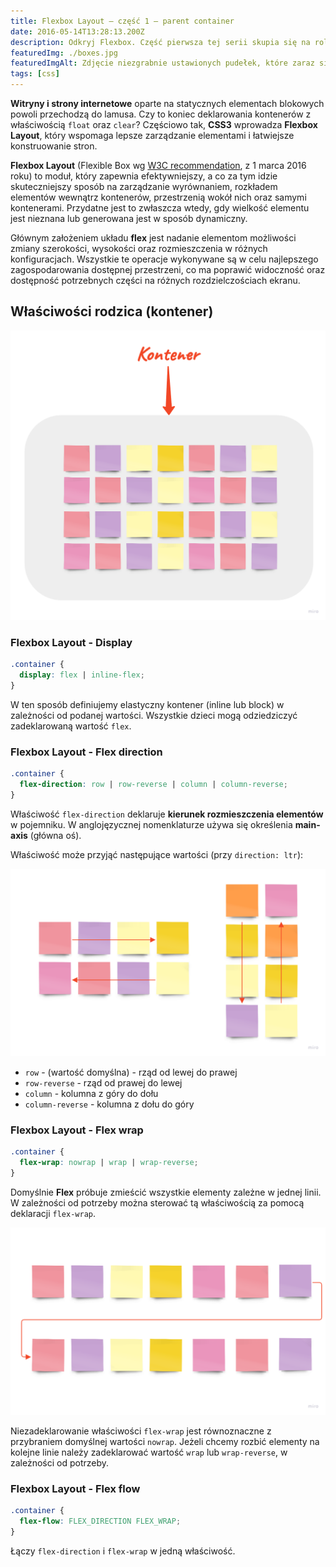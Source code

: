 ```yaml
---
title: Flexbox Layout – część 1 – parent container
date: 2016-05-14T13:28:13.200Z
description: Odkryj Flexbox. Część pierwsza tej serii skupia się na roli rodzica (kontenera) w Flexbox Layout. Dowiedz się, jak właściwości takie jak `display`, `flex-direction`, `flex-wrap`, i `flex-flow` wpływają na elastyczne rozmieszczanie elementów. Ten wpis pomoże ci zrozumieć, jak skutecznie zarządzać wyrównaniem i przestrzenią w kontenerze.
featuredImg: ./boxes.jpg
featuredImgAlt: Zdjęcie niezgrabnie ustawionych pudełek, które zaraz się przewrócą, na tle fioletowych drzwi. Photo by Curology on Unsplash.
tags: [css]
---
```


**Witryny i strony internetowe** oparte na statycznych elementach blokowych powoli przechodzą do lamusa. Czy to koniec deklarowania kontenerów z właściwością `float` oraz `clear`? Częściowo tak, **CSS3** wprowadza **Flexbox Layout**, który wspomaga lepsze zarządzanie elementami i łatwiejsze konstruowanie stron.

**Flexbox Layout** (Flexible Box wg [W3C recommendation](https://www.w3.org/TR/css-flexbox-1/), z 1 marca 2016 roku) to moduł, który zapewnia efektywniejszy, a co za tym idzie skuteczniejszy sposób na zarządzanie wyrównaniem, rozkładem elementów wewnątrz kontenerów, przestrzenią wokół nich oraz samymi kontenerami. Przydatne jest to zwłaszcza wtedy, gdy wielkość elementu jest nieznana lub generowana jest w sposób dynamiczny.

Głównym założeniem układu **flex** jest nadanie elementom możliwości zmiany szerokości, wysokości oraz rozmieszczenia w różnych konfiguracjach. Wszystkie te operacje wykonywane są w celu najlepszego zagospodarowania dostępnej przestrzeni, co ma poprawić widoczność oraz dostępność potrzebnych części na różnych rozdzielczościach ekranu.

## Właściwości rodzica (kontener)

![Flex container - kontener nadrzędny z kontenerami w środku. Czerwony tekst 'Kontener', z którego wychodzi czerwona strzałka skierowana na kontener nadrzędny.](./flex-container.png)

### Flexbox Layout - Display

```css
.container {
  display: flex | inline-flex;
}
```

W ten sposób definiujemy elastyczny kontener (inline lub block) w zależności od podanej wartości. Wszystkie dzieci mogą odziedziczyć zadeklarowaną wartość `flex`.

### Flexbox Layout - Flex direction

```css
.container {
  flex-direction: row | row-reverse | column | column-reverse;
}
```

Właściwość `flex-direction` deklaruje **kierunek rozmieszczenia elementów** w pojemniku. W anglojęzycznej nomenklaturze używa się określenia **main-axis** (główna oś).

Właściwość może przyjąć następujące wartości (przy `direction: ltr`):

![Flex direction - pokazano cztery opcje właściwości flex-direction: row - od lewej do prawej; row-reverse - od prawej do lewej; column - z góry do dołu; column-reverse - z dołu do góry.](./flex-direction.png)

- `row` - (wartość domyślna) - rząd od lewej do prawej
- `row-reverse` - rząd od prawej do lewej
- `column` - kolumna z góry do dołu
- `column-reverse` - kolumna z dołu do góry

### Flexbox Layout - Flex wrap

```css
.container {
  flex-wrap: nowrap | wrap | wrap-reverse;
}
```

Domyślnie **Flex** próbuje zmieścić wszystkie elementy zależne w jednej linii. W zależności od potrzeby można sterować tą właściwością za pomocą deklaracji `flex-wrap`.

![Flex wrap - rząd kontenerów zaczyna zawijać się w drugi rząd, przez co otrzymujemy dwa rzędy kontenerów.](./flex-wrap.png)

Niezadeklarowanie właściwości `flex-wrap` jest równoznaczne z przybraniem domyślnej wartości `nowrap`. Jeżeli chcemy rozbić elementy na kolejne linie należy zadeklarować wartość `wrap` lub `wrap-reverse`, w zależności od potrzeby.

### Flexbox Layout - Flex flow

```css
.container {
  flex-flow: FLEX_DIRECTION FLEX_WRAP;
}
```

Łączy `flex-direction` i `flex-wrap` w jedną właściwość.
